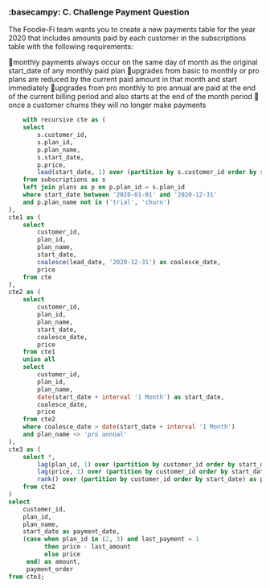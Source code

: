 ### :basecampy: C. Challenge Payment Question

The Foodie-Fi team wants you to create a new payments table for the year 2020 that includes amounts paid by each customer in the subscriptions table with the following requirements:

🔖monthly payments always occur on the same day of month as the original start_date of any monthly paid plan
🔖upgrades from basic to monthly or pro plans are reduced by the current paid amount in that month and start immediately
🔖upgrades from pro monthly to pro annual are paid at the end of the current billing period and also starts at the end of the month period
🔖once a customer churns they will no longer make payments

```sql
	with recursive cte as (
    select 
        s.customer_id,
        s.plan_id,
        p.plan_name,
        s.start_date,
        p.price,
        lead(start_date, 1) over (partition by s.customer_id order by s.start_date, s.plan_id) as lead_date
    from subscriptions as s
    left join plans as p on p.plan_id = s.plan_id
    where start_date between '2020-01-01' and '2020-12-31'
    and p.plan_name not in ('trial', 'churn')
),
cte1 as (
    select 	
        customer_id,
        plan_id,
        plan_name,
        start_date,
        coalesce(lead_date, '2020-12-31') as coalesce_date,
        price 
    from cte
),
cte2 as (
    select 
        customer_id,
        plan_id,
        plan_name,
        start_date,
        coalesce_date,
        price 
    from cte1 
    union all 
    select 
        customer_id,
        plan_id,
        plan_name,
        date(start_date + interval '1 Month') as start_date,
        coalesce_date,
        price 
    from cte2 
    where coalesce_date > date(start_date + interval '1 Month')
    and plan_name <> 'pro annual'
),
cte3 as (
    select *,
        lag(plan_id, 1) over (partition by customer_id order by start_date) as last_payment,
        lag(price, 1) over (partition by customer_id order by start_date) as last_amount,
        rank() over (partition by customer_id order by start_date) as payment_order
    from cte2
)
select 
    customer_id,
    plan_id,
    plan_name,
    start_date as payment_date,
    (case when plan_id in (2, 3) and last_payment = 1 
          then price - last_amount 
          else price 
     end) as amount,
     payment_order 
from cte3;
```
